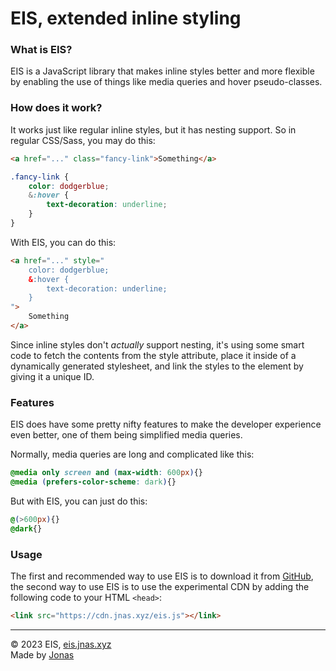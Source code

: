 # EIS, extended inline styling

### What is EIS?

EIS is a JavaScript library that makes inline styles better and more flexible by enabling the use of things like media queries and hover pseudo-classes.

### How does it work?

It works just like regular inline styles, but it has nesting support. So in regular CSS/Sass, you may do this:

```html
<a href="..." class="fancy-link">Something</a>
```

```css
.fancy-link {
    color: dodgerblue;
    &:hover {
        text-decoration: underline;
    }
}
```

With EIS, you can do this:

```html
<a href="..." style="
    color: dodgerblue;
    &:hover {
        text-decoration: underline;
    }
">
    Something
</a>
```

Since inline styles don't *actually* support nesting, it's using some smart code to fetch the contents from the style attribute, place it inside of a dynamically generated stylesheet, and link the styles to the element by giving it a unique ID.

### Features

EIS does have some pretty nifty features to make the developer experience even better, one of them being simplified media queries.

Normally, media queries are long and complicated like this:

```css
@media only screen and (max-width: 600px){}
@media (prefers-color-scheme: dark){}
```

But with EIS, you can just do this:

```css
@(>600px){}
@dark{}
```

### Usage

The first and recommended way to use EIS is to download it from [GitHub](https://github.com), the second way to use EIS is to use the experimental CDN by adding the following code to your HTML `<head>`:

```html
<link src="https://cdn.jnas.xyz/eis.js"></link>
```

---

© 2023 EIS, [eis.jnas.xyz](https://eis.jnas.xyz) <br>
Made by [Jonas](https://jnas.xyz)

